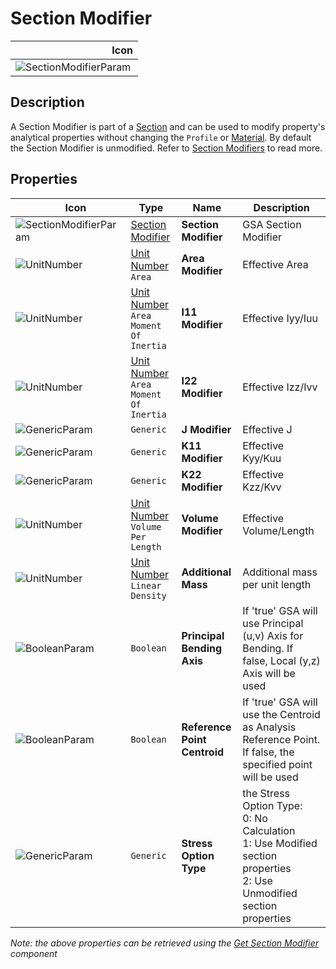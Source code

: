# Section Modifier
<!--- This file has been auto-generated, do not change it manually! Edit the generator here: https://github.com/arup-group/GSA-Grasshopper/tree/main/DocsGeneration --->

|<img width="150"/> Icon |
| ----------- |
|![SectionModifierParam](./images/SectionModifierParam.png) |

## Description

A Section Modifier is part of a [Section](gsagh-section-parameter.md) and can be used to modify property's analytical properties without changing the `Profile` or [Material](gsagh-material-parameter.md). By default the Section Modifier is unmodified. Refer to [Section Modifiers](/references/hidr-data-sect-lib.md#modifiers) to read more.

## Properties

|<img width="20"/> Icon |<img width="200"/> Type |<img width="200"/> Name |<img width="1000"/> Description |
| ----------- | ----------- | ----------- | ----------- |
|![SectionModifierParam](./images/SectionModifierParam.png) |[Section Modifier](gsagh-section-modifier-parameter.md) |**Section Modifier** |GSA Section Modifier |
|![UnitNumber](./images/UnitParam.png) |[Unit Number](gsagh-unitnumber-parameter.md)  ` Area ` |**Area Modifier** |Effective Area |
|![UnitNumber](./images/UnitParam.png) |[Unit Number](gsagh-unitnumber-parameter.md)  ` Area Moment Of Inertia ` |**I11 Modifier** |Effective Iyy/Iuu |
|![UnitNumber](./images/UnitParam.png) |[Unit Number](gsagh-unitnumber-parameter.md)  ` Area Moment Of Inertia ` |**I22 Modifier** |Effective Izz/Ivv |
|![GenericParam](./images/GenericParam.png) |`Generic` |**J Modifier** |Effective J |
|![GenericParam](./images/GenericParam.png) |`Generic` |**K11 Modifier** |Effective Kyy/Kuu |
|![GenericParam](./images/GenericParam.png) |`Generic` |**K22 Modifier** |Effective Kzz/Kvv |
|![UnitNumber](./images/UnitParam.png) |[Unit Number](gsagh-unitnumber-parameter.md)  ` Volume Per Length ` |**Volume Modifier** |Effective Volume/Length |
|![UnitNumber](./images/UnitParam.png) |[Unit Number](gsagh-unitnumber-parameter.md)  ` Linear Density ` |**Additional Mass** |Additional mass per unit length |
|![BooleanParam](./images/BooleanParam.png) |`Boolean` |**Principal Bending Axis** |If 'true' GSA will use Principal (u,v) Axis for Bending. If false, Local (y,z) Axis will be used |
|![BooleanParam](./images/BooleanParam.png) |`Boolean` |**Reference Point Centroid** |If 'true' GSA will use the Centroid as Analysis Reference Point. If false, the specified point will be used |
|![GenericParam](./images/GenericParam.png) |`Generic` |**Stress Option Type** |the Stress Option Type:<br />0: No Calculation<br />1: Use Modified section properties<br />2: Use Unmodified section properties |

_Note: the above properties can be retrieved using the [Get Section Modifier](gsagh-get-section-modifier-component.md) component_
